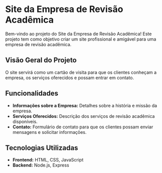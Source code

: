 # Site da Empresa de Revisão Acadêmica
Bem-vindo ao projeto do Site da Empresa de Revisão Acadêmica! Este projeto tem como objetivo criar um site profissional e amigável para uma empresa de revisão acadêmica.
## Visão Geral do Projeto
O site servirá como um cartão de visita para que os clientes conheçam a empresa, os serviços oferecidos e possam entrar em contato.
## Funcionalidades
- **Informações sobre a Empresa:** Detalhes sobre a história e missão da empresa.
- **Serviços Oferecidos:** Descrição dos serviços de revisão acadêmica disponíveis.
- **Contato:** Formulário de contato para que os clientes possam enviar mensagens e solicitar informações.
## Tecnologias Utilizadas
- **Frontend:** HTML, CSS, JavaScript
- **Backend:** Node.js, Express
